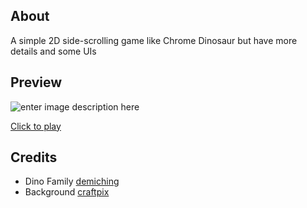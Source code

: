 ## About

A simple 2D side-scrolling game like Chrome Dinosaur but have more details and some UIs
## Preview

![enter image description here](https://hoangduongkhanh.id.vn/assets/imgs/projects/dainoxaur.png)

[Click to play](https://game.hoangduongkhanh.id.vn/games/dainoxaur/play.html)

## Credits

 - Dino Family [demiching](https://demching.itch.io/)
 - Background [craftpix](https://craftpix.net/freebies/free-summer-pixel-art-backgrounds/)

